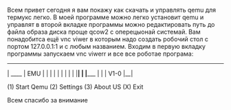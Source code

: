 Всем привет сегодня я вам покажу как скачать и управлять qemu для термукс легко.
В моей программе можно легко установит qemu и управлят 
в второй вкладке программы можно редактировать путь до файла образа диска проще qcow2
с оперецыонай системай.
Вам понадобитса ещё vnc viwer в которым надо создать робочий стол с портом 127.0.0.1:1 и с любым названием.
Входим в первую вкладку программы запускаем vnc viwerr
и все все роботае
програма:
  __________
 |   ____   | EMU
 |  |    |  |
 |  |    |  |
 |  |____|  |
 |_______   |
         |  |
 V1-0    |__|

(1) Start Qemu
(2) Settings
(3) About US
(X) Exit

Всем спасибо  за внимание 
